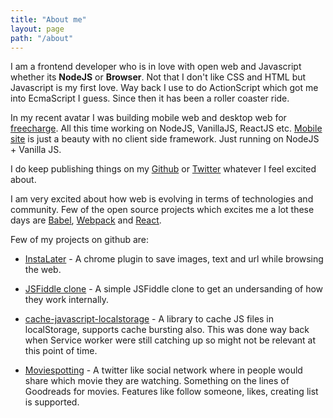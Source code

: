 ```yaml
---
title: "About me"
layout: page
path: "/about"
---
```


I am a frontend developer who is in love with open web and Javascript whether its **NodeJS** or **Browser**. Not that I don't like CSS and HTML but Javascript is my first love. Way back I use to do ActionScript which got me into EcmaScript I guess. Since then it has been a roller coaster ride.

In my recent avatar I was building mobile web and desktop web for [freecharge](https://freecharge.com). All this time working on NodeJS, VanillaJS, ReactJS etc. [Mobile site](https://freecharge.in/mobile) is just a beauty with no client side framework. Just running on NodeJS + Vanilla JS.

I do keep publishing things on my [Github](https://github.com/swapnilmishra) or [Twitter](https://twitter.com/swapnil_mishra) whatever I feel excited about.

I am very excited about how web is evolving in terms of technologies and community. Few of the open source projects which excites me a lot these days are [Babel](https://github.com/babel), [Webpack](https://github.com/webpack) and [React](https://github.com/reactjs/).

Few of my projects on github are:

* [InstaLater](https://github.com/swapnilmishra/InstaLater) - A chrome plugin to save images, text and url while browsing the web.

* [JSFiddle clone](https://github.com/swapnilmishra/jsbin-jsfiddle-clone) - A simple JSFiddle clone to get an undersanding of how they work internally.

* [cache-javascript-localstorage](https://github.com/swapnilmishra/cache-javascript-localstorage) - A library to cache JS files in localStorage, supports cache bursting also. This was done way back when Service worker were still catching up so might not be relevant at this point of time.

* [Moviespotting](https://github.com/swapnilmishra/moviespotting) - A twitter like social network where in people would share which movie they are watching. Something on the lines of Goodreads for movies. Features like follow someone, likes, creating list is supported.